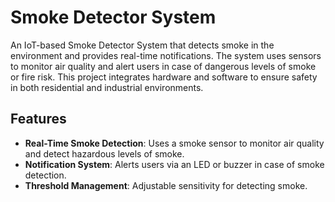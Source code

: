# Smoke Detector System

An IoT-based Smoke Detector System that detects smoke in the environment and provides real-time notifications. The system uses sensors to monitor air quality and alert users in case of dangerous levels of smoke or fire risk. This project integrates hardware and software to ensure safety in both residential and industrial environments.

## Features

- **Real-Time Smoke Detection**: Uses a smoke sensor to monitor air quality and detect hazardous levels of smoke.
- **Notification System**: Alerts users via an LED or buzzer in case of smoke detection.
- **Threshold Management**: Adjustable sensitivity for detecting smoke.
